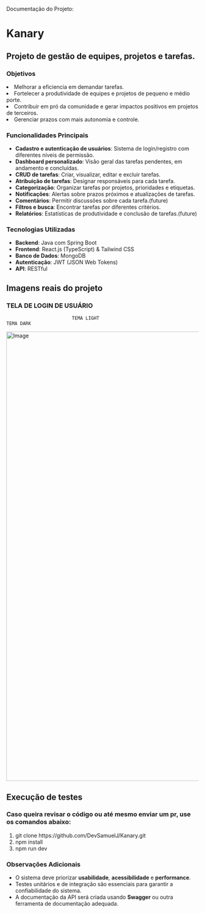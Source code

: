 Documentação do Projeto:

# Kanary

## Projeto de gestão de equipes, projetos e tarefas.

### Objetivos

<li>Melhorar a eficiencia em demandar tarefas.</li>
<li>Fortelecer a produtividade de equipes e projetos de pequeno e médio porte.</li>
<li>Contribuir em pró da comunidade e gerar impactos positivos em projetos de terceiros.</li>
<li>Gerenciar prazos com mais autonomia e controle.</li>



### Funcionalidades Principais
- **Cadastro e autenticação de usuários**: Sistema de login/registro com diferentes níveis de permissão.
- **Dashboard personalizado**: Visão geral das tarefas pendentes, em andamento e concluídas.
- **CRUD de tarefas**: Criar, visualizar, editar e excluir tarefas.
- **Atribuição de tarefas**: Designar responsáveis para cada tarefa.
- **Categorização**: Organizar tarefas por projetos, prioridades e etiquetas.
- **Notificações**: Alertas sobre prazos próximos e atualizações de tarefas.
- **Comentários**: Permitir discussões sobre cada tarefa.(future)
- **Filtros e busca**: Encontrar tarefas por diferentes critérios.
- **Relatórios**: Estatísticas de produtividade e conclusão de tarefas.(future)

### Tecnologias Utilizadas
- **Backend**: Java com Spring Boot
- **Frontend**: React.js (TypeScript) & Tailwind CSS
- **Banco de Dados**: MongoDB
- **Autenticação**: JWT (JSON Web Tokens)
- **API**: RESTful

## Imagens reais do projeto

### TELA DE LOGIN DE USUÁRIO

                            TEMA LIGHT                                                      TEMA DARK
<img width="1653" height="1174" alt="Image" src="https://github.com/user-attachments/assets/6563f485-6ad0-464c-bb44-d42d76b8073b" />


## Execução de testes
### Caso queira revisar o código ou até mesmo enviar um pr, use os comandos abaixo:

<ol>
  <li>git clone https://github.com/DevSamuelJ/Kanary.git</li>
  <li>npm install</li>
  <li>npm run dev</li>
</ol>



### Observações Adicionais
- O sistema deve priorizar **usabilidade**, **acessibilidade** e **performance**.
- Testes unitários e de integração são essenciais para garantir a confiabilidade do sistema.
- A documentação da API será criada usando **Swagger** ou outra ferramenta de documentação adequada.
